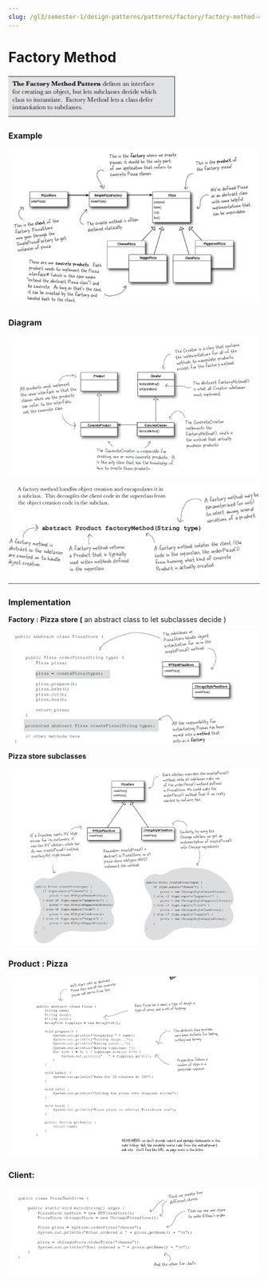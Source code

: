```yaml
---
slug: /gl3/semester-1/design-patterns/patterns/factory/factory-method-47daf67e33d24e60a0a3df5312f09368
---
```


# Factory Method

![Factory%20Method%2047daf67e33d24e60a0a3df5312f09368/Untitled.png](Factory%20Method%2047daf67e33d24e60a0a3df5312f09368/Untitled.png)

### Example

![Factory%20Method%2047daf67e33d24e60a0a3df5312f09368/Untitled%201.png](Factory%20Method%2047daf67e33d24e60a0a3df5312f09368/Untitled%201.png)

### Diagram

![Factory%20Method%2047daf67e33d24e60a0a3df5312f09368/Untitled%202.png](Factory%20Method%2047daf67e33d24e60a0a3df5312f09368/Untitled%202.png)

![Factory%20Method%2047daf67e33d24e60a0a3df5312f09368/Untitled%203.png](Factory%20Method%2047daf67e33d24e60a0a3df5312f09368/Untitled%203.png)

### Implementation

**Factory :** **Pizza store (** an abstract class to let subclasses decide )

![Factory%20Method%2047daf67e33d24e60a0a3df5312f09368/Untitled%204.png](Factory%20Method%2047daf67e33d24e60a0a3df5312f09368/Untitled%204.png)

**Pizza store subclasses**

![Factory%20Method%2047daf67e33d24e60a0a3df5312f09368/Untitled%205.png](Factory%20Method%2047daf67e33d24e60a0a3df5312f09368/Untitled%205.png)

### Product : Pizza

![Factory%20Method%2047daf67e33d24e60a0a3df5312f09368/Untitled%206.png](Factory%20Method%2047daf67e33d24e60a0a3df5312f09368/Untitled%206.png)

### **Client:**

![Factory%20Method%2047daf67e33d24e60a0a3df5312f09368/Untitled%207.png](Factory%20Method%2047daf67e33d24e60a0a3df5312f09368/Untitled%207.png)
